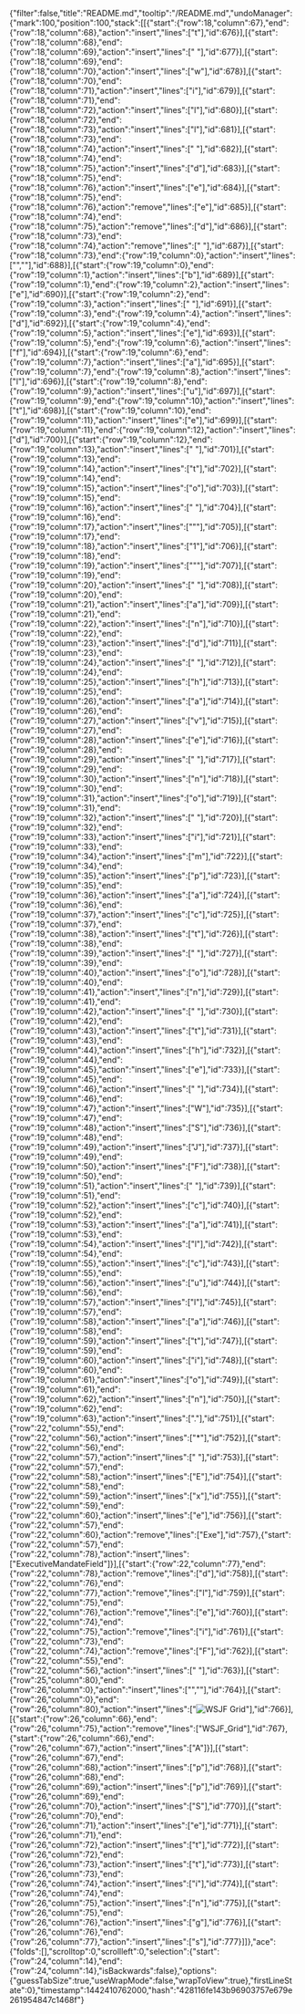 {"filter":false,"title":"README.md","tooltip":"/README.md","undoManager":{"mark":100,"position":100,"stack":[[{"start":{"row":18,"column":67},"end":{"row":18,"column":68},"action":"insert","lines":["t"],"id":676}],[{"start":{"row":18,"column":68},"end":{"row":18,"column":69},"action":"insert","lines":[" "],"id":677}],[{"start":{"row":18,"column":69},"end":{"row":18,"column":70},"action":"insert","lines":["w"],"id":678}],[{"start":{"row":18,"column":70},"end":{"row":18,"column":71},"action":"insert","lines":["i"],"id":679}],[{"start":{"row":18,"column":71},"end":{"row":18,"column":72},"action":"insert","lines":["l"],"id":680}],[{"start":{"row":18,"column":72},"end":{"row":18,"column":73},"action":"insert","lines":["l"],"id":681}],[{"start":{"row":18,"column":73},"end":{"row":18,"column":74},"action":"insert","lines":[" "],"id":682}],[{"start":{"row":18,"column":74},"end":{"row":18,"column":75},"action":"insert","lines":["d"],"id":683}],[{"start":{"row":18,"column":75},"end":{"row":18,"column":76},"action":"insert","lines":["e"],"id":684}],[{"start":{"row":18,"column":75},"end":{"row":18,"column":76},"action":"remove","lines":["e"],"id":685}],[{"start":{"row":18,"column":74},"end":{"row":18,"column":75},"action":"remove","lines":["d"],"id":686}],[{"start":{"row":18,"column":73},"end":{"row":18,"column":74},"action":"remove","lines":[" "],"id":687}],[{"start":{"row":18,"column":73},"end":{"row":19,"column":0},"action":"insert","lines":["",""],"id":688}],[{"start":{"row":19,"column":0},"end":{"row":19,"column":1},"action":"insert","lines":["b"],"id":689}],[{"start":{"row":19,"column":1},"end":{"row":19,"column":2},"action":"insert","lines":["e"],"id":690}],[{"start":{"row":19,"column":2},"end":{"row":19,"column":3},"action":"insert","lines":[" "],"id":691}],[{"start":{"row":19,"column":3},"end":{"row":19,"column":4},"action":"insert","lines":["d"],"id":692}],[{"start":{"row":19,"column":4},"end":{"row":19,"column":5},"action":"insert","lines":["e"],"id":693}],[{"start":{"row":19,"column":5},"end":{"row":19,"column":6},"action":"insert","lines":["f"],"id":694}],[{"start":{"row":19,"column":6},"end":{"row":19,"column":7},"action":"insert","lines":["a"],"id":695}],[{"start":{"row":19,"column":7},"end":{"row":19,"column":8},"action":"insert","lines":["l"],"id":696}],[{"start":{"row":19,"column":8},"end":{"row":19,"column":9},"action":"insert","lines":["u"],"id":697}],[{"start":{"row":19,"column":9},"end":{"row":19,"column":10},"action":"insert","lines":["t"],"id":698}],[{"start":{"row":19,"column":10},"end":{"row":19,"column":11},"action":"insert","lines":["e"],"id":699}],[{"start":{"row":19,"column":11},"end":{"row":19,"column":12},"action":"insert","lines":["d"],"id":700}],[{"start":{"row":19,"column":12},"end":{"row":19,"column":13},"action":"insert","lines":[" "],"id":701}],[{"start":{"row":19,"column":13},"end":{"row":19,"column":14},"action":"insert","lines":["t"],"id":702}],[{"start":{"row":19,"column":14},"end":{"row":19,"column":15},"action":"insert","lines":["o"],"id":703}],[{"start":{"row":19,"column":15},"end":{"row":19,"column":16},"action":"insert","lines":[" "],"id":704}],[{"start":{"row":19,"column":16},"end":{"row":19,"column":17},"action":"insert","lines":["\""],"id":705}],[{"start":{"row":19,"column":17},"end":{"row":19,"column":18},"action":"insert","lines":["1"],"id":706}],[{"start":{"row":19,"column":18},"end":{"row":19,"column":19},"action":"insert","lines":["\""],"id":707}],[{"start":{"row":19,"column":19},"end":{"row":19,"column":20},"action":"insert","lines":[" "],"id":708}],[{"start":{"row":19,"column":20},"end":{"row":19,"column":21},"action":"insert","lines":["a"],"id":709}],[{"start":{"row":19,"column":21},"end":{"row":19,"column":22},"action":"insert","lines":["n"],"id":710}],[{"start":{"row":19,"column":22},"end":{"row":19,"column":23},"action":"insert","lines":["d"],"id":711}],[{"start":{"row":19,"column":23},"end":{"row":19,"column":24},"action":"insert","lines":[" "],"id":712}],[{"start":{"row":19,"column":24},"end":{"row":19,"column":25},"action":"insert","lines":["h"],"id":713}],[{"start":{"row":19,"column":25},"end":{"row":19,"column":26},"action":"insert","lines":["a"],"id":714}],[{"start":{"row":19,"column":26},"end":{"row":19,"column":27},"action":"insert","lines":["v"],"id":715}],[{"start":{"row":19,"column":27},"end":{"row":19,"column":28},"action":"insert","lines":["e"],"id":716}],[{"start":{"row":19,"column":28},"end":{"row":19,"column":29},"action":"insert","lines":[" "],"id":717}],[{"start":{"row":19,"column":29},"end":{"row":19,"column":30},"action":"insert","lines":["n"],"id":718}],[{"start":{"row":19,"column":30},"end":{"row":19,"column":31},"action":"insert","lines":["o"],"id":719}],[{"start":{"row":19,"column":31},"end":{"row":19,"column":32},"action":"insert","lines":[" "],"id":720}],[{"start":{"row":19,"column":32},"end":{"row":19,"column":33},"action":"insert","lines":["i"],"id":721}],[{"start":{"row":19,"column":33},"end":{"row":19,"column":34},"action":"insert","lines":["m"],"id":722}],[{"start":{"row":19,"column":34},"end":{"row":19,"column":35},"action":"insert","lines":["p"],"id":723}],[{"start":{"row":19,"column":35},"end":{"row":19,"column":36},"action":"insert","lines":["a"],"id":724}],[{"start":{"row":19,"column":36},"end":{"row":19,"column":37},"action":"insert","lines":["c"],"id":725}],[{"start":{"row":19,"column":37},"end":{"row":19,"column":38},"action":"insert","lines":["t"],"id":726}],[{"start":{"row":19,"column":38},"end":{"row":19,"column":39},"action":"insert","lines":[" "],"id":727}],[{"start":{"row":19,"column":39},"end":{"row":19,"column":40},"action":"insert","lines":["o"],"id":728}],[{"start":{"row":19,"column":40},"end":{"row":19,"column":41},"action":"insert","lines":["n"],"id":729}],[{"start":{"row":19,"column":41},"end":{"row":19,"column":42},"action":"insert","lines":[" "],"id":730}],[{"start":{"row":19,"column":42},"end":{"row":19,"column":43},"action":"insert","lines":["t"],"id":731}],[{"start":{"row":19,"column":43},"end":{"row":19,"column":44},"action":"insert","lines":["h"],"id":732}],[{"start":{"row":19,"column":44},"end":{"row":19,"column":45},"action":"insert","lines":["e"],"id":733}],[{"start":{"row":19,"column":45},"end":{"row":19,"column":46},"action":"insert","lines":[" "],"id":734}],[{"start":{"row":19,"column":46},"end":{"row":19,"column":47},"action":"insert","lines":["W"],"id":735}],[{"start":{"row":19,"column":47},"end":{"row":19,"column":48},"action":"insert","lines":["S"],"id":736}],[{"start":{"row":19,"column":48},"end":{"row":19,"column":49},"action":"insert","lines":["J"],"id":737}],[{"start":{"row":19,"column":49},"end":{"row":19,"column":50},"action":"insert","lines":["F"],"id":738}],[{"start":{"row":19,"column":50},"end":{"row":19,"column":51},"action":"insert","lines":[" "],"id":739}],[{"start":{"row":19,"column":51},"end":{"row":19,"column":52},"action":"insert","lines":["c"],"id":740}],[{"start":{"row":19,"column":52},"end":{"row":19,"column":53},"action":"insert","lines":["a"],"id":741}],[{"start":{"row":19,"column":53},"end":{"row":19,"column":54},"action":"insert","lines":["l"],"id":742}],[{"start":{"row":19,"column":54},"end":{"row":19,"column":55},"action":"insert","lines":["c"],"id":743}],[{"start":{"row":19,"column":55},"end":{"row":19,"column":56},"action":"insert","lines":["u"],"id":744}],[{"start":{"row":19,"column":56},"end":{"row":19,"column":57},"action":"insert","lines":["l"],"id":745}],[{"start":{"row":19,"column":57},"end":{"row":19,"column":58},"action":"insert","lines":["a"],"id":746}],[{"start":{"row":19,"column":58},"end":{"row":19,"column":59},"action":"insert","lines":["t"],"id":747}],[{"start":{"row":19,"column":59},"end":{"row":19,"column":60},"action":"insert","lines":["i"],"id":748}],[{"start":{"row":19,"column":60},"end":{"row":19,"column":61},"action":"insert","lines":["o"],"id":749}],[{"start":{"row":19,"column":61},"end":{"row":19,"column":62},"action":"insert","lines":["n"],"id":750}],[{"start":{"row":19,"column":62},"end":{"row":19,"column":63},"action":"insert","lines":["."],"id":751}],[{"start":{"row":22,"column":55},"end":{"row":22,"column":56},"action":"insert","lines":["*"],"id":752}],[{"start":{"row":22,"column":56},"end":{"row":22,"column":57},"action":"insert","lines":[" "],"id":753}],[{"start":{"row":22,"column":57},"end":{"row":22,"column":58},"action":"insert","lines":["E"],"id":754}],[{"start":{"row":22,"column":58},"end":{"row":22,"column":59},"action":"insert","lines":["x"],"id":755}],[{"start":{"row":22,"column":59},"end":{"row":22,"column":60},"action":"insert","lines":["e"],"id":756}],[{"start":{"row":22,"column":57},"end":{"row":22,"column":60},"action":"remove","lines":["Exe"],"id":757},{"start":{"row":22,"column":57},"end":{"row":22,"column":78},"action":"insert","lines":["ExecutiveMandateField"]}],[{"start":{"row":22,"column":77},"end":{"row":22,"column":78},"action":"remove","lines":["d"],"id":758}],[{"start":{"row":22,"column":76},"end":{"row":22,"column":77},"action":"remove","lines":["l"],"id":759}],[{"start":{"row":22,"column":75},"end":{"row":22,"column":76},"action":"remove","lines":["e"],"id":760}],[{"start":{"row":22,"column":74},"end":{"row":22,"column":75},"action":"remove","lines":["i"],"id":761}],[{"start":{"row":22,"column":73},"end":{"row":22,"column":74},"action":"remove","lines":["F"],"id":762}],[{"start":{"row":22,"column":55},"end":{"row":22,"column":56},"action":"insert","lines":[" "],"id":763}],[{"start":{"row":25,"column":80},"end":{"row":26,"column":0},"action":"insert","lines":["",""],"id":764}],[{"start":{"row":26,"column":0},"end":{"row":26,"column":80},"action":"insert","lines":["![WSJF Grid](https://github.com/sficarrotta/WSJF_Grid/blob/master/WSJF_Grid.png)"],"id":766}],[{"start":{"row":26,"column":66},"end":{"row":26,"column":75},"action":"remove","lines":["WSJF_Grid"],"id":767},{"start":{"row":26,"column":66},"end":{"row":26,"column":67},"action":"insert","lines":["A"]}],[{"start":{"row":26,"column":67},"end":{"row":26,"column":68},"action":"insert","lines":["p"],"id":768}],[{"start":{"row":26,"column":68},"end":{"row":26,"column":69},"action":"insert","lines":["p"],"id":769}],[{"start":{"row":26,"column":69},"end":{"row":26,"column":70},"action":"insert","lines":["S"],"id":770}],[{"start":{"row":26,"column":70},"end":{"row":26,"column":71},"action":"insert","lines":["e"],"id":771}],[{"start":{"row":26,"column":71},"end":{"row":26,"column":72},"action":"insert","lines":["t"],"id":772}],[{"start":{"row":26,"column":72},"end":{"row":26,"column":73},"action":"insert","lines":["t"],"id":773}],[{"start":{"row":26,"column":73},"end":{"row":26,"column":74},"action":"insert","lines":["i"],"id":774}],[{"start":{"row":26,"column":74},"end":{"row":26,"column":75},"action":"insert","lines":["n"],"id":775}],[{"start":{"row":26,"column":75},"end":{"row":26,"column":76},"action":"insert","lines":["g"],"id":776}],[{"start":{"row":26,"column":76},"end":{"row":26,"column":77},"action":"insert","lines":["s"],"id":777}]]},"ace":{"folds":[],"scrolltop":0,"scrollleft":0,"selection":{"start":{"row":24,"column":14},"end":{"row":24,"column":14},"isBackwards":false},"options":{"guessTabSize":true,"useWrapMode":false,"wrapToView":true},"firstLineState":0},"timestamp":1442410762000,"hash":"428116fe143b96903757e679e261954847c1468f"}